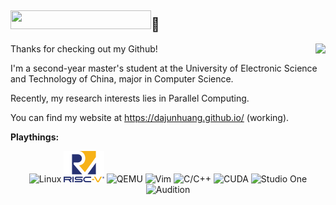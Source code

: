 ## <img width="225" height="30" src="https://glitch-art.vercel.app/api/simple?word=Hi,%20I'm%20Dajun%20Huang&font=VT323" />👋

<picture>
  <source
    srcset="https://github-readme-stats-one-bice.vercel.app/api?username=dajunHuang&show_icons=true&icon_color=0366d6&bg_color=ffffff&hide_title=true&hide_border=true&theme=github_dark&include_all_commits=true&count_private=true&role=OWNER,ORGANIZATION_MEMBER,COLLABORATOR&exclude_repo=ijkplayer,flv.js,DanmakuFlameMaster,ailab,MagicaSakura,boxing,overlord,gengine,discovery,GoogleTranslate,Weibo-Picture-Store"
    media="(prefers-color-scheme: dark)" />
  <source
    srcset="https://github-readme-stats-one-bice.vercel.app/api?username=dajunHuang&show_icons=true&icon_color=0366d6&bg_color=ffffff&hide_title=true&hide_border=true&include_all_commits=true&count_private=true&role=OWNER,ORGANIZATION_MEMBER,COLLABORATOR&exclude_repo=ijkplayer,flv.js,DanmakuFlameMaster,ailab,MagicaSakura,boxing,overlord,gengine,discovery,GoogleTranslate,Weibo-Picture-Store"
    media="(prefers-color-scheme: light), (prefers-color-scheme: no-preference)" />
  <img src="https://github-readme-stats-one-bice.vercel.app/api?username=dajunHuang&show_icons=true&icon_color=0366d6&bg_color=ffffff&hide_title=true&hide_border=true&include_all_commits=true&count_private=true&role=OWNER,ORGANIZATION_MEMBER,COLLABORATOR&exclude_repo=ijkplayer,flv.js,DanmakuFlameMaster,ailab,MagicaSakura,boxing,overlord,gengine,discovery,GoogleTranslate,Weibo-Picture-Store"
    align="right" />
</picture>

Thanks for checking out my Github! 

I'm a second-year master's student at the University of
Electronic Science and Technology of China, major in Computer Science.

Recently, my research interests lies in Parallel Computing.

You can find my website at https://dajunhuang.github.io/ (working).

**Playthings:**

<div align="center">
<img height="50" src="https://www.kernel.org/theme/images/logos/tux.png" alt="Linux" title="Linux">
<img height="50" src="Tall_2.png" alt="RISC-V" title="RISC-V">
<img height="50" src="https://www.qemu.org/docs/master/_static/qemu_128x128.png" alt="QEMU" title="QEMU">
<img height="50" src="https://www.vim.org/images/vimlogo.svg" alt="Vim" title="Vim">
<img height="50" src="https://isocpp.org/assets/images/cpp_logo.png" alt="C/C++" title="C/C++">
<img height="50" src="https://upload.wikimedia.org/wikipedia/commons/b/b9/Nvidia_CUDA_Logo.jpg" alt="CUDA" title="CUDA">
<img height="50" src="https://upload.wikimedia.org/wikipedia/en/5/50/PreSonus_Studio_One_Logo.png" alt="Studio One" title="Studio One">
<img height="45" src="https://upload.wikimedia.org/wikipedia/commons/0/0e/Adobe_Audition_CC_icon_%282020%29.svg" alt="Audition" title="Audition">
<!-- <img height="50" src="blender.jpg" alt="blender" title="blender"> -->
</div>

<!--
**dajunHuang/dajunHuang** is a ✨ _special_ ✨ repository because its `README.md` (this file) appears on your GitHub profile.

Here are some ideas to get you started:

- 🔭 I’m currently working on ...
- 🌱 I’m currently learning ...
- 👯 I’m looking to collaborate on ...
- 🤔 I’m looking for help with ...
- 💬 Ask me about ...
- 📫 How to reach me: ...
- 😄 Pronouns: ...
- ⚡ Fun fact: ...
-->
